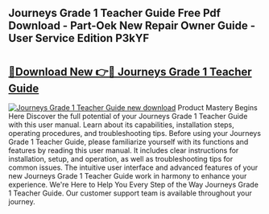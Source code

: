 ## Journeys Grade 1 Teacher Guide Free Pdf Download - Part-Oek New Repair Owner Guide - User Service Edition P3kYF

# <h2><a href="http://bc63780.oget.top/?id=Journeys+Grade+1+Teacher+Guide">🔗Download New 👉🔴 Journeys Grade 1 Teacher Guide</a></h2>

[![Journeys Grade 1 Teacher Guide new download](https://i.imgur.com/5g1atiW.png)](http://bc63780.oget.top/?id=Journeys+Grade+1+Teacher+Guide)
Product Mastery Begins Here Discover the full potential of your Journeys Grade 1 Teacher Guide with this user manual. Learn about its capabilities, installation steps, operating procedures, and troubleshooting tips. Before using your Journeys Grade 1 Teacher Guide, please familiarize yourself with its functions and features by reading this user manual. It includes clear instructions for installation, setup, and operation, as well as troubleshooting tips for common issues. The intuitive user interface and advanced features of your new Journeys Grade 1 Teacher Guide work in harmony to enhance your experience. We're Here to Help You Every Step of the Way Journeys Grade 1 Teacher Guide. Our customer support team is available throughout your journey.
